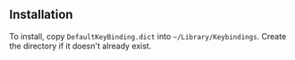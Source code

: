 ## Installation

To install, copy `DefaultKeyBinding.dict` into `~/Library/Keybindings`. Create
the directory if it doesn't already exist.

